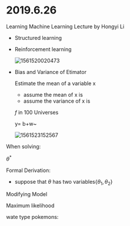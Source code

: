 # 2019.6.26

Learning Machine Learning Lecture by Hongyi Li



- Structured learning

- Reinforcement learning

  ![1561520020473](C:\Users\i\AppData\Roaming\Typora\typora-user-images\1561520020473.png)

- Bias and Variance of Etimator

  Estimate the mean of a variable x

  - assume the mean of x is 
  - assume the variance of x is 

  *f* in 100 Universes

   y= b+w~

  ![1561523152567](C:\Users\i\AppData\Roaming\Typora\typora-user-images\1561523152567.png)

When solving:

$\theta^*$

Formal Derivation:

- suppose that $\theta$ has two variables{$\theta_{1},\theta_{2}$}

Modifying Model

Maximum likelihood

wate type pokemons:

